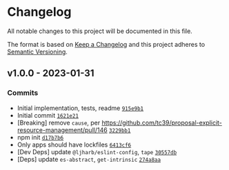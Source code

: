 # Changelog

All notable changes to this project will be documented in this file.

The format is based on [Keep a Changelog](https://keepachangelog.com/en/1.0.0/)
and this project adheres to [Semantic Versioning](https://semver.org/spec/v2.0.0.html).

## v1.0.0 - 2023-01-31

### Commits

- Initial implementation, tests, readme [`915e9b1`](https://github.com/es-shims/SuppressedError/commit/915e9b1014b2c3301f201a2bb4dc9efa2e663a6f)
- Initial commit [`1621e21`](https://github.com/es-shims/SuppressedError/commit/1621e21020bc87bb128926a46dc831803afb7c16)
- [Breaking]  remove `cause`, per https://github.com/tc39/proposal-explicit-resource-management/pull/146 [`3229bb1`](https://github.com/es-shims/SuppressedError/commit/3229bb191749ae9d206bc3b7281e87755800f58e)
- npm init [`d17b7b6`](https://github.com/es-shims/SuppressedError/commit/d17b7b6f2195ea66ee936883eeb90da47badac57)
- Only apps should have lockfiles [`6413cf6`](https://github.com/es-shims/SuppressedError/commit/6413cf615e91768f41911f567837255746cc511e)
- [Dev Deps] update `@ljharb/eslint-config`, `tape` [`30557db`](https://github.com/es-shims/SuppressedError/commit/30557db14551e3e2f8317231e199da4871cf658b)
- [Deps] update `es-abstract`, `get-intrinsic` [`274a8aa`](https://github.com/es-shims/SuppressedError/commit/274a8aa9bb7c714e46057eb1458ed6c364e10572)
